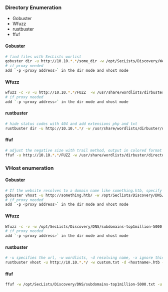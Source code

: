 ### Directory Enumeration

- Gobuster
- Wfuzz
- rustbuster
- ffuf

#### Gobuster
```bash
# find files with SecLists worlist
gobuster dir -u http://10.10.*.*/some_dir -w /opt/SecLists/Discovery/Web-Content/raft-small-words.txt -o gobuster-admin_dir-raft-small -x txt,php -b 404
# if proxy needed
add `-p <proxy address>` in the dir mode and vhost mode
```

#### Wfuzz
```bash
wfuzz -c -v -u http://10.10.*.*/FUZZ  -w /usr/share/wordlists/dirbuster/directory-list-2.3-medium.txt --hc 404
# if proxy needed
add `-p <proxy address>` in the dir mode and vhost mode
```

#### rustbuster
```bash
# hide status codes with 404 and add extensions php and txt
rustbuster dir -u http://10.10.*.*/ -w /usr/share/wordlists/dirbuster/directory-list-2.3-medium.txt -S 404 -e php,txt -o rustbuster-medium.txt
```

#### ffuf
```bash
# adjust the negative size with trail method, output in colored format and print full url
ffuf -u http://10.10.*.*/FUZZ -w /usr/share/wordlists/dirbuster/directory-list-2.3-medium.txt -e php,html -c -v -fs {size of success page which can be obtained by trail and error}
```

### VHost enumeration

#### Gobuster
```bash
# If the website resolves to a domain name like something.htb, specify it
gobuster vhost -u http://something.htb/ -w /opt/Seclists/Discovery/DNS/subdomains-top1million-5000.txt
# if proxy needed
add `-p <proxy address>` in the dir mode and vhost mode
```

#### Wfuzz
```bash
Wfuzz -c -v -w /opt/SecLists/Discovery/DNS/subdomains-top1million-5000.txt -u http://10.10.*.*/ -H 'Host: FUZZ.<hostname>.htb'
# if proxy needed
add `-p <proxy address>` in the dir mode and vhost mode
```

#### rustbuster
```bash
# -u specifies the url, -w wordlists, -d resolving name, -x ignore this string
rustbuster vhost -u http://10.10.*.*/ -w custom.txt -d <hostname>.htb -x 'redirect'
```
#### ffuf
```bash
ffuf -w /opt/SecLists/Discovery/DNS/subdomains-top1million-5000.txt -u http://10.10.*.* -H "Host: FUZZ.<hostname>.htb"
```